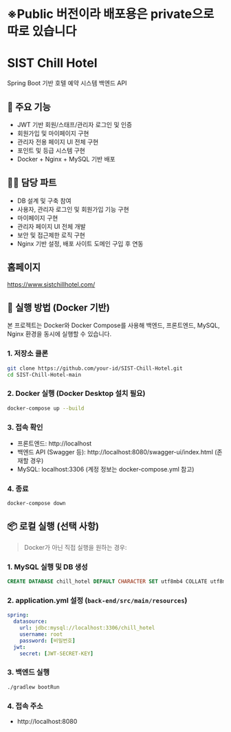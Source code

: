 # ※Public 버전이라 배포용은 private으로 따로 있습니다

# SIST Chill Hotel
Spring Boot 기반 호텔 예약 시스템 백엔드 API

## 🔧 주요 기능
- JWT 기반 회원/스태프/관리자 로그인 및 인증
- 회원가입 및 마이페이지 구현
- 관리자 전용 페이지 UI 전체 구현
- 포인트 및 등급 시스템 구현
- Docker + Nginx + MySQL 기반 배포

## 🧑‍💻 담당 파트
- DB 설계 및 구축 참여
- 사용자, 관리자 로그인 및 회원가입 기능 구현
- 마이페이지 구현
- 관리자 페이지 UI 전체 개발
- 보안 및 접근제한 로직 구현
- Nginx 기반 설정, 배포 사이트 도메인 구입 후 연동
## 홈페이지
https://www.sistchillhotel.com/
## 🚀 실행 방법 (Docker 기반)

본 프로젝트는 Docker와 Docker Compose를 사용해 백엔드, 프론트엔드, MySQL, Nginx 환경을 동시에 실행할 수 있습니다.

### 1. 저장소 클론
```bash
git clone https://github.com/your-id/SIST-Chill-Hotel.git
cd SIST-Chill-Hotel-main
```

### 2. Docker 실행 (Docker Desktop 설치 필요)
```bash
docker-compose up --build
```

### 3. 접속 확인
- 프론트엔드: http://localhost
- 백엔드 API (Swagger 등): http://localhost:8080/swagger-ui/index.html (존재할 경우)
- MySQL: localhost:3306 (계정 정보는 docker-compose.yml 참고)

### 4. 종료
```bash
docker-compose down
```

## 📦 로컬 실행 (선택 사항)

> Docker가 아닌 직접 실행을 원하는 경우:

### 1. MySQL 실행 및 DB 생성
```sql
CREATE DATABASE chill_hotel DEFAULT CHARACTER SET utf8mb4 COLLATE utf8mb4_unicode_ci;
```

### 2. application.yml 설정 (`back-end/src/main/resources`)
```yaml
spring:
  datasource:
    url: jdbc:mysql://localhost:3306/chill_hotel
    username: root
    password: [비밀번호]
  jwt:
    secret: [JWT-SECRET-KEY]
```

### 3. 백엔드 실행
```bash
./gradlew bootRun
```

### 4. 접속 주소
- http://localhost:8080



